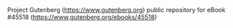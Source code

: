 Project Gutenberg (https://www.gutenberg.org) public repository for eBook #45518 (https://www.gutenberg.org/ebooks/45518)
